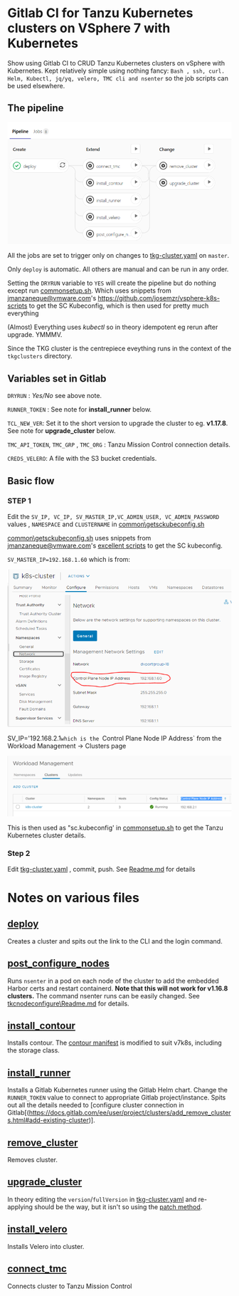 # Gitlab CI for Tanzu Kubernetes clusters on VSphere 7 with Kubernetes

Show using Gitlab CI to CRUD Tanzu Kubernetes clusters on vSphere with Kubernetes. Kept relatively simple using nothing fancy: `Bash , ssh, curl. Helm, Kubectl, jq/yq, velero, TMC cli and nsenter` so the job scripts can be used elsewhere.

## The pipeline
![tkgopspipeline](screenshots/tkgops-pipeline.PNG)

All the jobs are set to trigger only on changes to [tkg-cluster.yaml](tkgclusters\tkg-cluster.yaml) on `master`.

Only `deploy` is automatic. All others are manual and can be run in any order.

Setting the `DRYRUN` variable to `YES` will create the pipeline but do nothing except run [commonsetup.sh](common\commonsetup.sh). Which uses snippets from jmanzaneque@vmware.com's  https://github.com/josemzr/vsphere-k8s-scripts to get the SC Kubeconfig, which is then used for pretty much everything

(Almost) Everything uses *kubectl* so in theory idempotent eg rerun after upgrade. YMMMV.

Since the TKG cluster is the centrepiece eveything runs in the context of the `tkgclusters` directory.

## Variables set in Gitlab
`DRYRUN` : *Yes/No* see above note.

`RUNNER_TOKEN` : See note for **install_runner** below.

`TCL_NEW_VER`: Set it to the short version to upgrade the cluster to eg. **v1.17.8**. See note for **upgrade_cluster** below.

`TMC_API_TOKEN`, `TMC_GRP` , `TMC_ORG` : Tanzu Mission Control connection details.

`CREDS_VELERO`: A file with the S3 bucket credentials.

## Basic flow
### STEP 1 
Edit the `SV_IP, VC_IP, SV_MASTER_IP,VC_ADMIN_USER, VC_ADMIN_PASSWORD` values , `NAMESPACE` and `CLUSTERNAME` in [common\getsckubeconfig.sh](../common/getsckubeconfig.sh)

[common\getsckubeconfig.sh](./common/getsckubeconfig.sh) uses snippets from jmanzaneque@vmware.com's [excellent scripts](https://github.com/josemzr/vsphere-k8s-scripts) to get the SC kubeconfig.

`SV_MASTER_IP=192.168.1.60` which is from:

![Control Plane Node IP address](./screenshots/WCPControlPlaneNodeIPAddress.PNG)


SV_IP='192.168.2.1` which is the  `Control Plane Node IP Address` from the Workload Management -> Clusters page

![Control Plane Node IP address](./screenshots/WCPControlPlaneNodeIPAddress01.PNG)

This is then used as "sc.kubeconfig' in [commonsetup.sh](../commonsetup.sh) to get the Tanzu Kubernetes cluster details.

### Step 2
Edit [tkg-cluster.yaml](tkgclusters\tkg-cluster.yaml) , commit, push.
See  [Readme.md](tkgclusters\Readme.md) for details

# Notes on various files
## [deploy](.gitlab-ci.yml)
Creates a cluster and spits out the link to the CLI and the login command.

## [post_configure_nodes](.gitlab-ci-postconfig_nodes.yml)
Runs `nsenter` in a pod on each node of the cluster to add the embedded Harbor certs and restart containerd. **Note that this will not work for v1.16.8 clusters.**
The command nsenter runs can be easily changed. See [tkcnodeconfigure\Readme.md](tkcnodeconfigure\Readme.md) for details.

## [install_contour](.gitlab-ci-contour.yml)
Installs contour. The [contour manifest](contour-ingress\install-contour.yaml) is modified to suit v7k8s, including the storage class.

## [install_runner](.gitlab-ci-runner.yml)
Installs a Gitlab Kubernetes runner using the Gitlab Helm chart. Change the `RUNNER_TOKEN` value to connect to appropriate Gitlab project/instance. Spits out all the details needed to [configure cluster connection in Gitlab[(https://docs.gitlab.com/ee/user/project/clusters/add_remove_clusters.html#add-existing-cluster)].

## [remove_cluster](.gitlab-ci.yml)
Removes cluster.

## [upgrade_cluster](.gitlab-ci.yml)
In theory editing the `version`/`fullVersion` in [tkg-cluster.yaml](tkgclusters\tkg-cluster.yaml) and re-applying should be the way, but it isn't so using the [patch method](https://docs.vmware.com/en/VMware-vSphere/7.0/vmware-vsphere-with-kubernetes/GUID-DF2B3886-4BE0-4E88-B549-DC9C1C653FDB.html#GUID-DF2B3886-4BE0-4E88-B549-DC9C1C653FDB__GUID-6614C83F-2F58-4F10-BDB2-BAB237D12743). 

## [install_velero](.gitlab-ci-velero.yml) 
Installs Velero into cluster.

## [connect_tmc](.gitlab-ci-tmc.yml) 
Connects cluster to Tanzu Mission Control
